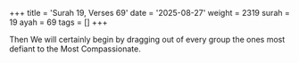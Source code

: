 +++
title = 'Surah 19, Verses 69'
date = '2025-08-27'
weight = 2319
surah = 19
ayah = 69
tags = []
+++

Then We will certainly begin by dragging out of every group the ones most defiant to the Most Compassionate.